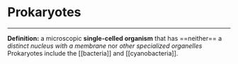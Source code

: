# Prokaryotes
---
**Definition:**
	a microscopic **single-celled organism** that has ==neither== a *distinct nucleus with a membrane* nor *other specialized organelles*
	Prokaryotes include the [[bacteria]] and [[cyanobacteria]].